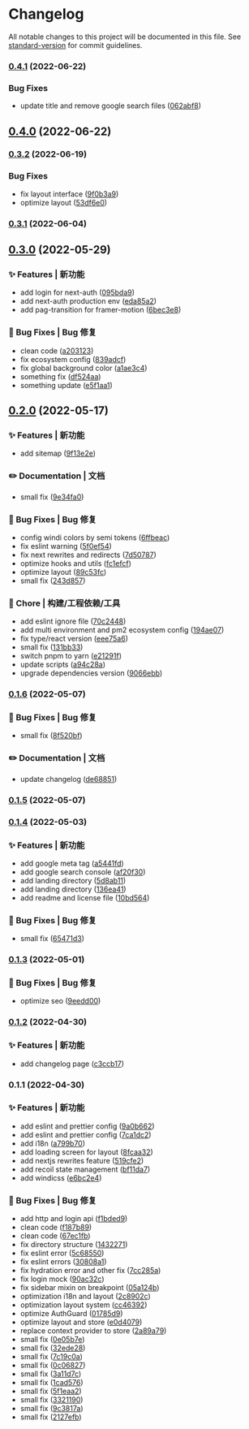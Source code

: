 # Changelog

All notable changes to this project will be documented in this file. See [standard-version](https://github.com/conventional-changelog/standard-version) for commit guidelines.

### [0.4.1](https://github.com/resemi/resemi-admin/compare/v0.4.0...v0.4.1) (2022-06-22)


### Bug Fixes

* update title and remove google search files ([062abf8](https://github.com/resemi/resemi-admin/commit/062abf8cb89c59f2b20df3522b5be480718402de))

## [0.4.0](https://github.com/resemi/resemi-admin/compare/v0.3.2...v0.4.0) (2022-06-22)

### [0.3.2](https://github.com/resemi/resemi-admin/compare/v0.3.1...v0.3.2) (2022-06-19)


### Bug Fixes

* fix layout interface ([9f0b3a9](https://github.com/resemi/resemi-admin/commit/9f0b3a937e7c47b3229021c86688f983e5a40ebf))
* optimize layout ([53df6e0](https://github.com/resemi/resemi-admin/commit/53df6e08c282dc2ded1a50c0568efbfbb1b8f604))

### [0.3.1](https://github.com/resemi/resemi-admin/compare/v0.3.0...v0.3.1) (2022-06-04)

## [0.3.0](https://github.com/resemi/resemi-admin/compare/v0.2.0...v0.3.0) (2022-05-29)


### ✨ Features | 新功能

* add login for next-auth ([095bda9](https://github.com/resemi/resemi-admin/commit/095bda9d98a6f891d2c0eb6e2c43ba937509ba9c))
* add next-auth production env ([eda85a2](https://github.com/resemi/resemi-admin/commit/eda85a2e55cb52453d28a5223ce16af9d79e09cb))
* add pag-transition for framer-motion ([6bec3e8](https://github.com/resemi/resemi-admin/commit/6bec3e8f1bcab910d82f29ec3c0ffc7acb3199dd))


### 🐛 Bug Fixes | Bug 修复

* clean code ([a203123](https://github.com/resemi/resemi-admin/commit/a20312312a4905031d4b9454880bb3b92a8415d7))
* fix ecosystem config ([839adcf](https://github.com/resemi/resemi-admin/commit/839adcf829bde1eba22416c559add7faf245d6ee))
* fix global background color ([a1ae3c4](https://github.com/resemi/resemi-admin/commit/a1ae3c4f25994126de962174b7a3d9ae05d0148c))
* something fix ([df524aa](https://github.com/resemi/resemi-admin/commit/df524aa0161dad9ed757d83a1bba2df4540dd4e6))
* something update ([e5f1aa1](https://github.com/resemi/resemi-admin/commit/e5f1aa15153cfb93119b09246847e2d0c5b5b5d4))

## [0.2.0](https://github.com/resemi/resemi-admin/compare/v0.1.6...v0.2.0) (2022-05-17)


### ✨ Features | 新功能

* add sitemap ([9f13e2e](https://github.com/resemi/resemi-admin/commit/9f13e2ed812d265a52b51776b9eaa0ed4dd45aff))


### ✏️ Documentation | 文档

* small fix ([9e34fa0](https://github.com/resemi/resemi-admin/commit/9e34fa0f2fee7d92d251243f2a3b77137d68b966))


### 🐛 Bug Fixes | Bug 修复

* config windi colors by semi tokens ([6ffbeac](https://github.com/resemi/resemi-admin/commit/6ffbeacf6d2cf7acf2356ef43ea324bcace8c206))
* fix eslint warning ([5f0ef54](https://github.com/resemi/resemi-admin/commit/5f0ef54d4707839e2aa2b945b63553aa1d5ffd76))
* fix next rewrites and redirects ([7d50787](https://github.com/resemi/resemi-admin/commit/7d5078701645ecc6f00560daffe4803289cafa6c))
* optimize hooks and utils ([fc1efcf](https://github.com/resemi/resemi-admin/commit/fc1efcfa5acf131f3ab095b7f2c8f126cb300ebc))
* optimize layout ([89c53fc](https://github.com/resemi/resemi-admin/commit/89c53fc2e5e42a3b893b74a0538dc6d91357dd7b))
* small fix ([243d857](https://github.com/resemi/resemi-admin/commit/243d8574fbe50d244c01292f919e2884e9855b38))


### 🚀 Chore | 构建/工程依赖/工具

* add eslint ignore file ([70c2448](https://github.com/resemi/resemi-admin/commit/70c244854cdd99efc3562656a119b0222873d44e))
* add multi environment and pm2 ecosystem config ([194ae07](https://github.com/resemi/resemi-admin/commit/194ae07a5c99921a6a276ddbaa430137befbb7dc))
* fix type/react version ([eee75a6](https://github.com/resemi/resemi-admin/commit/eee75a649af93f20d0f8f2dc33a8dad249097a2b))
* small fix ([131bb33](https://github.com/resemi/resemi-admin/commit/131bb331b41c90356832f05432c73863e0fe3ea9))
* switch pnpm to yarn ([e21291f](https://github.com/resemi/resemi-admin/commit/e21291fb8d665fad8c00a54a12633c377591e2df))
* update scripts ([a94c28a](https://github.com/resemi/resemi-admin/commit/a94c28a48d6619fe27a82b5e0fde1c182fb672f6))
* upgrade dependencies version ([9066ebb](https://github.com/resemi/resemi-admin/commit/9066ebbe339f8ec747a277de448ffd171176fd4c))

### [0.1.6](https://github.com/resemi/resemi-admin/compare/v0.1.5...v0.1.6) (2022-05-07)


### 🐛 Bug Fixes | Bug 修复

* small fix ([8f520bf](https://github.com/resemi/resemi-admin/commit/8f520bf57fe501acd23ad6b6ec133a1a0409468e))


### ✏️ Documentation | 文档

* update changelog ([de68851](https://github.com/resemi/resemi-admin/commit/de68851498307988a2aa3c0040a45809aee752b5))

### [0.1.5](https://github.com/resemi/resemi-admin/compare/v0.1.4...v0.1.5) (2022-05-07)

### [0.1.4](https://github.com/resemi/resemi-admin/compare/v0.1.3...v0.1.4) (2022-05-03)


### ✨ Features | 新功能

* add google meta tag ([a5441fd](https://github.com/resemi/resemi-admin/commit/a5441fd877ec39734555e70f6dea8d3dd57bd2ae))
* add google search console ([af20f30](https://github.com/resemi/resemi-admin/commit/af20f30c91aa398c29790df7d280d5f171cce6d0))
* add landing directory ([5d8ab11](https://github.com/resemi/resemi-admin/commit/5d8ab11615d171d5642b5ec373d63778e9f7915b))
* add landing directory ([136ea41](https://github.com/resemi/resemi-admin/commit/136ea415842c148d56453d35abcb78e309be5b89))
* add readme and license file ([10bd564](https://github.com/resemi/resemi-admin/commit/10bd564f323575ebab4e4169a79d57ba57af10ec))


### 🐛 Bug Fixes | Bug 修复

* small fix ([65471d3](https://github.com/resemi/resemi-admin/commit/65471d38fa09f6f8794158378a0a161fc27ad27d))

### [0.1.3](https://github.com/resemi/resemi-admin/compare/v0.1.2...v0.1.3) (2022-05-01)


### 🐛 Bug Fixes | Bug 修复

* optimize seo ([9eedd00](https://github.com/resemi/resemi-admin/commit/9eedd00eae182fc73e5204abd59b910d5c5c2889))

### [0.1.2](https://github.com/resemi/resemi-admin/compare/v0.1.1...v0.1.2) (2022-04-30)


### ✨ Features | 新功能

* add changelog page ([c3ccb17](https://github.com/resemi/resemi-admin/commit/c3ccb170025a8e92807b3792624ce630416c37e4))

### 0.1.1 (2022-04-30)


### ✨ Features | 新功能

* add eslint and prettier config ([9a0b662](https://github.com/resemi/resemi-admin/commit/9a0b6624e3e0558af05e8597c771725268fdf42a))
* add eslint and prettier config ([7ca1dc2](https://github.com/resemi/resemi-admin/commit/7ca1dc23bd7b7aecc62dcd3914db3e3d19817851))
* add i18n ([a799b70](https://github.com/resemi/resemi-admin/commit/a799b70a40aeab12a5500525edffed74cf151522))
* add loading screen for layout ([8fcaa32](https://github.com/resemi/resemi-admin/commit/8fcaa322a891eccc2568cb55e71d4d1c5f995598))
* add nextjs rewrites feature ([519cfe2](https://github.com/resemi/resemi-admin/commit/519cfe28ce9fe5a8ec64048a22ca9db1e554316f))
* add recoil state management ([bf11da7](https://github.com/resemi/resemi-admin/commit/bf11da71b13bf735bf38cbbd536950d3239d792e))
* add windicss ([e6bc2e4](https://github.com/resemi/resemi-admin/commit/e6bc2e46f1ca9dc29ed000c7a2a685769508c3d6))


### 🐛 Bug Fixes | Bug 修复

* add http and login api ([f1bded9](https://github.com/resemi/resemi-admin/commit/f1bded925438871dc2ad896b7c2dfbccb2267f7b))
* clean code ([f187b89](https://github.com/resemi/resemi-admin/commit/f187b8960f335606f64718a290b01515a4a71ff5))
* clean code ([67ec1fb](https://github.com/resemi/resemi-admin/commit/67ec1fbf507858c555d07a6644e347c84ac885b3))
* fix directory structure ([1432271](https://github.com/resemi/resemi-admin/commit/1432271b319d0bf58b08097f535ca94cfca15d4b))
* fix eslint error ([5c68550](https://github.com/resemi/resemi-admin/commit/5c68550d23bc7302f4a6ede416db7877ab77b967))
* fix eslint errors ([30808a1](https://github.com/resemi/resemi-admin/commit/30808a1dcb62f52340848f99efda29df0f26a64b))
* fix hydration error and other fix ([7cc285a](https://github.com/resemi/resemi-admin/commit/7cc285aa216a8ae5eab89b34c1305b13f632d954))
* fix login mock ([90ac32c](https://github.com/resemi/resemi-admin/commit/90ac32c7be44c14088a51ff60e89c0f2efa45667))
* fix sidebar mixin on breakpoint ([05a124b](https://github.com/resemi/resemi-admin/commit/05a124bfd6c826f56875a2c6299f0c9ba37d69ab))
* optimization i18n and layout ([2c8902c](https://github.com/resemi/resemi-admin/commit/2c8902c59d2ee1cc5ad22bdd1ef45e7580ff210c))
* optimization layout system ([cc46392](https://github.com/resemi/resemi-admin/commit/cc463927745e31ad986a3e86fb30dafa61f115e6))
* optimize AuthGuard ([01785d9](https://github.com/resemi/resemi-admin/commit/01785d94655d91fd05bf5fcfa666ef7898fea510))
* optimize layout and store ([e0d4079](https://github.com/resemi/resemi-admin/commit/e0d4079d5abe403ccbff2f965e6626364e41dbfe))
* replace context provider to store ([2a89a79](https://github.com/resemi/resemi-admin/commit/2a89a799dcc67e91d86edeb7e5d32c12ce209b67))
* small fix ([0e05b7e](https://github.com/resemi/resemi-admin/commit/0e05b7ed941d631ceb5db32a1963f2be25b0ba8b))
* small fix ([32ede28](https://github.com/resemi/resemi-admin/commit/32ede2889565b108b530da0a198463b0d64128f0))
* small fix ([7c19c0a](https://github.com/resemi/resemi-admin/commit/7c19c0adaba643d57262783955ddfbbc5cf004c3))
* small fix ([0c06827](https://github.com/resemi/resemi-admin/commit/0c06827af46e1cbf47c9b2b0439a319c15605f31))
* small fix ([3a11d7c](https://github.com/resemi/resemi-admin/commit/3a11d7cbfc6c3b27de9a0080d8b2adcbaf148900))
* small fix ([1cad576](https://github.com/resemi/resemi-admin/commit/1cad576938b7974b510e5ae7b048d98428e6f4f4))
* small fix ([5f1eaa2](https://github.com/resemi/resemi-admin/commit/5f1eaa2d6c367af630fee11708f882089e1b6e04))
* small fix ([3321190](https://github.com/resemi/resemi-admin/commit/33211909ccbc6aed63903912fc3bdd03342ec6e8))
* small fix ([9c3817a](https://github.com/resemi/resemi-admin/commit/9c3817aca187daec911ff8511ff3a83fd85f02e2))
* small fix ([2127efb](https://github.com/resemi/resemi-admin/commit/2127efbcd4c5b663830aa8d5fcf7c896ea5a006c))
